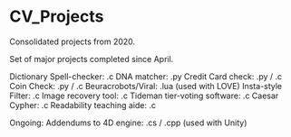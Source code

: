 # CV_Projects
Consolidated projects from 2020.

Set of major projects completed since April.

Dictionary Spell-checker: .c
DNA matcher: .py
Credit Card check: .py / .c
Coin Check: .py / .c
Beuracrobots/Viral: .lua (used with LOVE)
Insta-style Filter: .c
Image recovery tool: .c
Tideman tier-voting software: .c
Caesar Cypher: .c
Readability teaching aide: .c

Ongoing: Addendums to 4D engine: .cs / .cpp (used with Unity)

